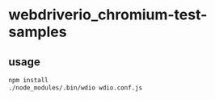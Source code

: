 # webdriverio_chromium-test-samples

## usage
```sh
npm install
./node_modules/.bin/wdio wdio.conf.js
```

